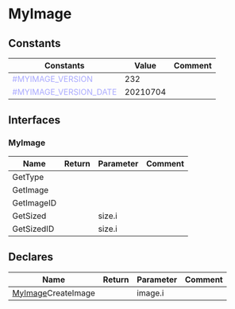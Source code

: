 
# MyImage

## Constants

|Constants|Value|Comment|
| --- | --- | --- |
|<span style="color:#AAAAFF">\#MYIMAGE\_VERSION</span>| 232||
|<span style="color:#AAAAFF">\#MYIMAGE\_VERSION\_DATE</span>| 20210704||


## Interfaces


### MyImage
|Name|Return|Parameter|Comment|
| --- | --- | --- | --- |
|GetType||||
|GetImage||||
|GetImageID||||
|GetSized||size.i||
|GetSizedID||size.i||


## Declares

|Name|Return|Parameter|Comment|
| --- | --- | --- | --- |
|[MyImage](#MyImage)CreateImage||image.i||


